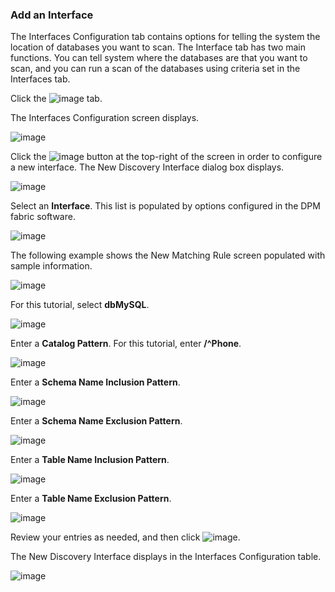 ### Add an Interface

The Interfaces Configuration tab contains options for telling the system the location of databases you want to scan. The Interface tab has two main functions. You can tell system where the databases are that you want to scan, and you can run a scan of the databases using criteria set in the Interfaces tab.

Click the ![image](/articles/demo_project/DPM_Demo_Project/images/07_13_Discovery_InterfacesTab2.jpg) tab. 

The Interfaces Configuration screen displays.

![image](/articles/demo_project/DPM_Demo_Project/images/07_13_Discovery_InterfacesTab_Screen.jpg)

Click the ![image](/articles/demo_project/DPM_Demo_Project/images/07_13_Discovery_InterfacesTab_CreateNew.jpg) button at the top-right of the screen in order to configure a new interface. The New Discovery Interface dialog box displays. 

![image](/articles/demo_project/DPM_Demo_Project/images/07_13_Discovery_InterfacesTab_CreateNew2.jpg)

Select an **Interface**. This list is populated by options configured in the DPM fabric software.

![image](/articles/demo_project/DPM_Demo_Project/images/07_13_Discovery_InterfacesTab_CreateNew3.jpg)

The following example shows the New Matching Rule screen populated with sample information.

![image](/articles/demo_project/DPM_Demo_Project/images/07_13_Discovery_InterfacesTab_CreateNew9.jpg)

For this tutorial, select **dbMySQL**.

![image](/articles/demo_project/DPM_Demo_Project/images/07_13_Discovery_InterfacesTab_CreateNew4.jpg)

Enter a **Catalog Pattern**. For this tutorial, enter **/^Phone**. 

![image](/articles/demo_project/DPM_Demo_Project/images/07_13_Discovery_InterfacesTab_CreateNew5.jpg)

Enter a **Schema Name Inclusion Pattern**. 

![image](/articles/demo_project/DPM_Demo_Project/images/07_13_Discovery_InterfacesTab_CreateNew6.jpg)

Enter a **Schema Name Exclusion Pattern**.  

![image](/articles/demo_project/DPM_Demo_Project/images/07_13_Discovery_InterfacesTab_CreateNew7.jpg)

Enter a **Table Name Inclusion Pattern**.

![image](/articles/demo_project/DPM_Demo_Project/images/07_13_Discovery_InterfacesTab_CreateNew8.jpg)

Enter a **Table Name Exclusion Pattern**.

![image](/articles/demo_project/DPM_Demo_Project/images/07_13_Discovery_InterfacesTab_CreateNew9.jpg)

Review your entries as needed, and then click ![image](/articles/demo_project/DPM_Demo_Project/images/08_ICON_Save.jpg).

The New Discovery Interface displays in the Interfaces Configuration table. 

![image](/articles/demo_project/DPM_Demo_Project/images/07_13_Discovery_InterfacesTab_CreateNew11.jpg)
